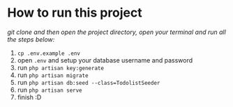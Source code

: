 # How to run this project

*git clone and then open the project directory, open your terminal and run all the steps below:*

1. `cp .env.example .env`
2. open `.env` and setup your database username and password
3. run `php artisan key:generate`
4. run `php artisan migrate`
5. run `php artisan db:seed --class=TodolistSeeder`
6. run `php artisan serve`
7. finish :D

